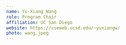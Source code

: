 ```yaml
---
name: Yu-Xiang Wang
role: Program Chair
affiliation: UC San Diego
website: https://cseweb.ucsd.edu/~yuxiangw/
photo: wang.jpeg
---
```

